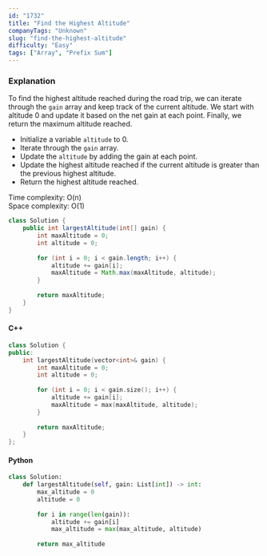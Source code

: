 ```yaml
---
id: "1732"
title: "Find the Highest Altitude"
companyTags: "Unknown"
slug: "find-the-highest-altitude"
difficulty: "Easy"
tags: ["Array", "Prefix Sum"]
---
```


### Explanation
To find the highest altitude reached during the road trip, we can iterate through the `gain` array and keep track of the current altitude. We start with altitude 0 and update it based on the net gain at each point. Finally, we return the maximum altitude reached.

- Initialize a variable `altitude` to 0.
- Iterate through the `gain` array.
- Update the `altitude` by adding the gain at each point.
- Update the highest altitude reached if the current altitude is greater than the previous highest altitude.
- Return the highest altitude reached.

Time complexity: O(n)  
Space complexity: O(1)

```java
class Solution {
    public int largestAltitude(int[] gain) {
        int maxAltitude = 0;
        int altitude = 0;
        
        for (int i = 0; i < gain.length; i++) {
            altitude += gain[i];
            maxAltitude = Math.max(maxAltitude, altitude);
        }
        
        return maxAltitude;
    }
}
```

#### C++
```cpp
class Solution {
public:
    int largestAltitude(vector<int>& gain) {
        int maxAltitude = 0;
        int altitude = 0;
        
        for (int i = 0; i < gain.size(); i++) {
            altitude += gain[i];
            maxAltitude = max(maxAltitude, altitude);
        }
        
        return maxAltitude;
    }
};
```

#### Python
```python
class Solution:
    def largestAltitude(self, gain: List[int]) -> int:
        max_altitude = 0
        altitude = 0
        
        for i in range(len(gain)):
            altitude += gain[i]
            max_altitude = max(max_altitude, altitude)
        
        return max_altitude
```